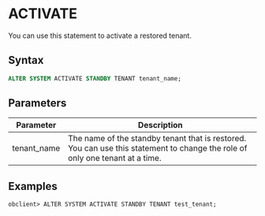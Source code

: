 # ACTIVATE

You can use this statement to activate a restored tenant. 

## Syntax

```sql
ALTER SYSTEM ACTIVATE STANDBY TENANT tenant_name;
```

## Parameters

| Parameter | Description |
| --- | --- |
| tenant_name | The name of the standby tenant that is restored. You can use this statement to change the role of only one tenant at a time.  |

## Examples

```shell
obclient> ALTER SYSTEM ACTIVATE STANDBY TENANT test_tenant;
```
